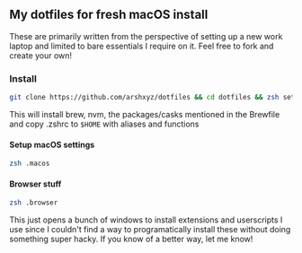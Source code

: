 ## My dotfiles for fresh macOS install
These are primarily written from the perspective of setting up a new work laptop and limited to bare essentials I require on it. Feel free to fork and create your own!

### Install
```bash
git clone https://github.com/arshxyz/dotfiles && cd dotfiles && zsh setup.zsh 
```
This will install brew, nvm, the packages/casks mentioned in the Brewfile and copy .zshrc to `$HOME` with aliases and functions

#### Setup macOS settings
```bash
zsh .macos
```

#### Browser stuff
```bash
zsh .browser
```
This just opens a bunch of windows to install extensions and userscripts I use since I couldn't find a way to programatically install these without doing something super hacky. If you know of a better way, let me know!
